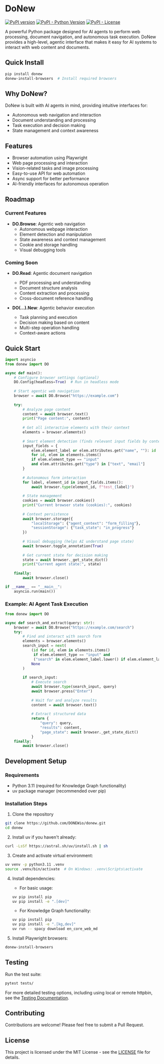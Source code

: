 # DoNew

[![PyPI version](https://badge.fury.io/py/donew.svg)](https://badge.fury.io/py/donew)
[![PyPI - Python Version](https://img.shields.io/pypi/pyversions/donew)](https://pypi.org/project/donew/)
[![PyPI - License](https://img.shields.io/pypi/l/donew)](https://pypi.org/project/donew/)

A powerful Python package designed for AI agents to perform web processing, document navigation, and autonomous task execution. DoNew provides a high-level, agentic interface that makes it easy for AI systems to interact with web content and documents.

## Quick Install

```bash
pip install donew
donew-install-browsers  # Install required browsers
```

## Why DoNew?

DoNew is built with AI agents in mind, providing intuitive interfaces for:
- Autonomous web navigation and interaction
- Document understanding and processing
- Task execution and decision making
- State management and context awareness

## Features

- Browser automation using Playwright
- Web page processing and interaction
- Vision-related tasks and image processing
- Easy-to-use API for web automation
- Async support for better performance
- AI-friendly interfaces for autonomous operation

## Roadmap

### Current Features
- **DO.Browse**: Agentic web navigation
  - Autonomous webpage interaction
  - Element detection and manipulation
  - State awareness and context management
  - Cookie and storage handling
  - Visual debugging tools

### Coming Soon
- **DO.Read**: Agentic document navigation
  - PDF processing and understanding
  - Document structure analysis
  - Content extraction and processing
  - Cross-document reference handling

- **DO(...).New**: Agentic behavior execution
  - Task planning and execution
  - Decision making based on content
  - Multi-step operation handling
  - Context-aware actions

## Quick Start

```python
import asyncio
from donew import DO

async def main():
    # Configure browser settings (optional)
    DO.Config(headless=True)  # Run in headless mode
    
    # Start agentic web navigation
    browser = await DO.Browse("https://example.com")
    
    try:
        # Analyze page content
        content = await browser.text()
        print("Page content:", content)
        
        # Get all interactive elements with their context
        elements = browser.elements()
        
        # Smart element detection (finds relevant input fields by context)
        input_fields = {
            elem.element_label or elem.attributes.get("name", ""): id
            for id, elem in elements.items()
            if elem.element_type == "input"
            and elem.attributes.get("type") in ["text", "email"]
        }
        
        # Autonomous form interaction
        for label, element_id in input_fields.items():
            await browser.type(element_id, f"test_{label}")
        
        # State management
        cookies = await browser.cookies()
        print("Current browser state (cookies):", cookies)
        
        # Context persistence
        await browser.storage({
            "localStorage": {"agent_context": "form_filling"},
            "sessionStorage": {"task_state": "in_progress"}
        })
        
        # Visual debugging (helps AI understand page state)
        await browser.toggle_annotation(True)
        
        # Get current state for decision making
        state = await browser._get_state_dict()
        print("Current agent state:", state)
        
    finally:
        await browser.close()

if __name__ == "__main__":
    asyncio.run(main())
```

### Example: AI Agent Task Execution

```python
from donew import DO

async def search_and_extract(query: str):
    browser = await DO.Browse("https://example.com/search")
    try:
        # Find and interact with search form
        elements = browser.elements()
        search_input = next(
            (id for id, elem in elements.items() 
             if elem.element_type == "input" and 
             ("search" in elem.element_label.lower() if elem.element_label else False)),
            None
        )
        
        if search_input:
            # Execute search
            await browser.type(search_input, query)
            await browser.press("Enter")
            
            # Wait for and analyze results
            content = await browser.text()
            
            # Extract structured data
            return {
                "query": query,
                "results": content,
                "page_state": await browser._get_state_dict()
            }
    finally:
        await browser.close()
```

## Development Setup

### Requirements
- Python 3.11 (required for Knowledge Graph functionality)
- uv package manager (recommended over pip)

### Installation Steps

1. Clone the repository
```bash
git clone https://github.com/DONEWio/donew.git
cd donew
```

2. Install uv if you haven't already:
```bash
curl -LsSf https://astral.sh/uv/install.sh | sh
```

3. Create and activate virtual environment:
```bash
uv venv -p python3.11 .venv
source .venv/bin/activate  # On Windows: .venv\Scripts\activate
```

4. Install dependencies:
   - For basic usage:
   ```bash
   uv pip install pip
   uv pip install -e ".[dev]"
   ```

   - For Knowledge Graph functionality:
   ```bash
   uv pip install pip
   uv pip install -e ".[kg,dev]"
   uv run -- spacy download en_core_web_md
   ```

5. Install Playwright browsers:
```bash
donew-install-browsers
```


## Testing

Run the test suite:
```bash
pytest tests/
```

For more detailed testing options, including using local or remote httpbin, see the [Testing Documentation](docs/testing.md).

## Contributing

Contributions are welcome! Please feel free to submit a Pull Request.

## License

This project is licensed under the MIT License - see the [LICENSE](LICENSE) file for details. 